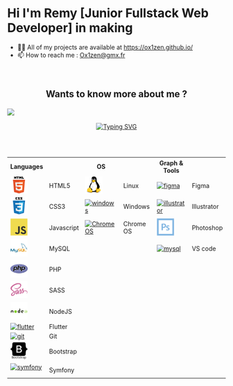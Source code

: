 <!-- # <p>Hi I'm Remy [Junior Fullstack Web Developer]</p> -->
 <img src="./Ox1zen Banner large.svg" alt=""> 

 # Hi I'm Remy [Junior Fullstack Web Developer] in making

 - 👨‍💻 All of my projects are available at https://ox1zen.github.io/
- 📫 How to reach me : Ox1zen@gmx.fr
<br><br><br>

## <p align="center">Wants to know more about me ?</p>
<img src="https://user-images.githubusercontent.com/73097560/115834477-dbab4500-a447-11eb-908a-139a6edaec5c.gif">

<p align="center"><a href="https://git.io/typing-svg"><img src="https://readme-typing-svg.demolab.com?font=Fira+Code&size=18&duration=3000&pause=500&center=true&vCenter=true&width=435&lines=Always+Learn+New+Things;Love+Coding;Enjoy+Graphic+Design;Currently+Learning+Flutter" alt="Typing SVG" /></a>


<br><br>

<table align="center">
<tr>
    <th>Languages</th>
    <th></th> <!-- -->
    <th>OS</th>
    <th></th> <!-- -->
    <th>Graph & Tools</th>
    <th></th>
</tr>
<tr>
    <td><a href="https://www.w3.org/html/" target="_blank" rel="noreferrer"> <img src="https://raw.githubusercontent.com/devicons/devicon/master/icons/html5/html5-original-wordmark.svg" alt="html5" width="40" height="40"/></td>
    <td>HTML5</td> <!-- -->
    <td><a href="https://www.linux.org/" target="_blank" rel="noreferrer"> <img src="https://raw.githubusercontent.com/devicons/devicon/master/icons/linux/linux-original.svg" alt="linux" width="40" height="40"/></a> </td>
    <td>Linux</td> <!-- -->
    <td><a href="https://www.figma.com/" target="_blank" rel="noreferrer"> <img src="https://www.vectorlogo.zone/logos/figma/figma-icon.svg" alt="figma" width="40" height="40"/></a></td>
    <td>Figma</td>
</tr>
<tr>
    <td><a href="https://www.w3schools.com/css/" target="_blank" rel="noreferrer"> <img src="https://raw.githubusercontent.com/devicons/devicon/master/icons/css3/css3-original-wordmark.svg" alt="css3" width="40" height="40"/> </a></td>
    <td>CSS3</td> <!-- -->
    <td><a href="https://www.microsoft.com/" target="_blank" rel="noreferrer"><img src="https://cdn.jsdelivr.net/gh/devicons/devicon/icons/windows8/windows8-original.svg" alt="windows" width="40" height="40"/></td>
    <td>Windows</td> <!-- -->
    <td><a href="https://www.adobe.com/in/products/illustrator.html" target="_blank" rel="noreferrer"> <img src="https://www.vectorlogo.zone/logos/adobe_illustrator/adobe_illustrator-icon.svg" alt="illustrator" width="40" height="40"/></a></td>
    <td>Illustrator</td>
</tr>
<tr>
    <td><a href="https://developer.mozilla.org/en-US/docs/Web/JavaScript" target="_blank" rel="noreferrer"> <img src="https://raw.githubusercontent.com/devicons/devicon/master/icons/javascript/javascript-original.svg" alt="javascript" width="40" height="40"/> </a></td>
    <td>Javascript</td> <!-- -->
    <td><a href="https://www.google.com/intl/eng_eng/chromebook/chrome-os/" target="_blank" rel="noreferrer"><img src="https://cdn.jsdelivr.net/gh/devicons/devicon/icons/chrome/chrome-original.svg" alt="ChromeOS" width="40" height="40"/></a></td>
    <td>Chrome OS</td> <!-- -->
    <td><a href="https://www.photoshop.com/en" target="_blank" rel="noreferrer"> <img src="https://raw.githubusercontent.com/devicons/devicon/master/icons/photoshop/photoshop-line.svg" alt="photoshop" width="40" height="40"/> </a></td>
    <td>Photoshop</td>
</tr>
<tr>
    <td><a href="https://www.mysql.com/" target="_blank" rel="noreferrer"> <img src="https://raw.githubusercontent.com/devicons/devicon/master/icons/mysql/mysql-original-wordmark.svg" alt="mysql" width="40" height="40"/> </a> </td>
    <td> MySQL</td> <!-- -->
    <td><!-- OS --></td>
    <td></td> <!-- -->
    <td><a href="https://code.visualstudio.com/" target="_blank" rel="noreferrer"><img src="https://cdn.jsdelivr.net/gh/devicons/devicon/icons/vscode/vscode-original.svg" alt="mysql" width="40" height="40"/></a></td>
    <td>VS code</td>
</tr>
<tr>
    <td><a href="https://www.php.net" target="_blank" rel="noreferrer"> <img src="https://raw.githubusercontent.com/devicons/devicon/master/icons/php/php-original.svg" alt="php" width="40" height="40"/> </a> </td>
    <td>PHP</td> <!-- -->
    <td><!-- OS --></td>
    <td></td> <!-- -->
    <td><!-- Graph Tools --></td>
    <td></td>
</tr>
<tr>
    <td><a href="https://sass-lang.com" target="_blank" rel="noreferrer"> <img src="https://raw.githubusercontent.com/devicons/devicon/master/icons/sass/sass-original.svg" alt="sass" width="40" height="40"/> </a> </td>
    <td>SASS</td> <!-- -->
    <td><!-- OS --></td>
    <td></td> <!-- -->
    <td><!-- Graph Tools --></td>
    <td></td>
</tr>
<tr>
    <td><a href="https://nodejs.org" target="_blank" rel="noreferrer"> <img src="https://raw.githubusercontent.com/devicons/devicon/master/icons/nodejs/nodejs-original-wordmark.svg" alt="nodejs" width="40" height="40"/></a></td>
    <td>NodeJS</td> <!-- -->
    <td><!-- OS --></td>
    <td></td> <!-- -->
    <td><!-- Graph Tools --></td>
    <td></td>
</tr>
<tr>
    <td><a href="https://flutter.dev" target="_blank" rel="noreferrer"> <img src="https://www.vectorlogo.zone/logos/flutterio/flutterio-icon.svg" alt="flutter" width="40" height="40"/></a></td>
    <td>Flutter</td> <!-- -->
    <td><!-- OS --></td>
    <td></td> <!-- -->
    <td><!-- Graph Tools --></td>
    <td></td>
</tr>
<tr>
    <td><a href="https://git-scm.com/" target="_blank" rel="noreferrer"> <img src="https://www.vectorlogo.zone/logos/git-scm/git-scm-icon.svg" alt="git" width="40" height="40"/></a></td>
    <td>Git</td> <!-- -->
    <td><!-- OS --></td>
    <td></td> <!-- -->
    <td><!-- Graph Tools --></td>
    <td></td>
</tr>
<tr>
    <td><a href="https://getbootstrap.com" target="_blank" rel="noreferrer"> <img src="https://raw.githubusercontent.com/devicons/devicon/master/icons/bootstrap/bootstrap-plain-wordmark.svg" alt="bootstrap" width="40" height="40"/></a> </td>
    <td>Bootstrap</td> <!-- -->
    <td><!-- OS --></td>
    <td></td> <!-- -->
    <td><!-- Graph Tools --></td>
    <td></td>
</tr>
<tr>
    <td><a href="https://symfony.com" target="_blank" rel="noreferrer"> <img src="https://symfony.com/logos/symfony_black_03.svg" alt="symfony" width="40" height="40"/> </a></p></td>
    <td>Symfony</td> <!-- -->
    <td><!-- OS --></td>
    <td></td> <!-- -->
    <td><!-- Graph Tools --></td>
    <td></td>
</tr>
</table>

<!-- <img src="https://github.com/Ox1zen/Portfolio/blob/main/assets/images/ox1zen-Banner.webp" />
<p align="center">

</p align="center"> -->


<!-- <p align="left">
<a href="https://dev.to/ox1zen" target="blank"><img align="center" src="https://raw.githubusercontent.com/rahuldkjain/github-profile-readme-generator/master/src/images/icons/Social/devto.svg" alt="ox1zen" height="30" width="40" /></a>
<a href="https://twitter.com/ox1zen" target="blank"><img align="center" src="https://raw.githubusercontent.com/rahuldkjain/github-profile-readme-generator/master/src/images/icons/Social/twitter.svg" alt="ox1zen" height="30" width="40" /></a>
<a href="https://dribbble.com/ox1zen" target="blank"><img align="center" src="https://raw.githubusercontent.com/rahuldkjain/github-profile-readme-generator/master/src/images/icons/Social/dribbble.svg" alt="ox1zen" height="30" width="40" /></a>
</p> -->



